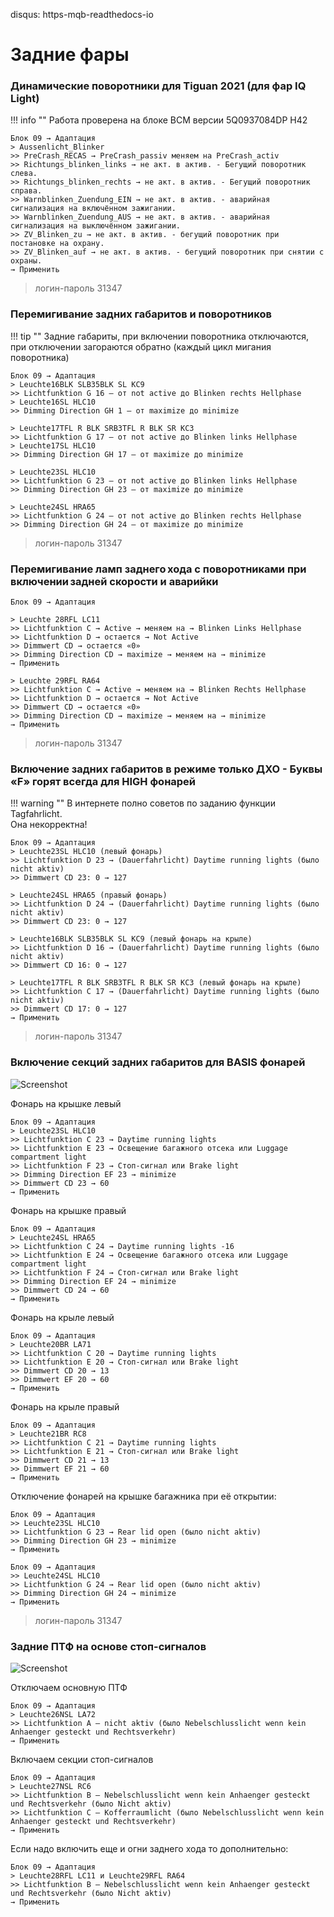 disqus: https-mqb-readthedocs-io
# Задние фары

### Динамические поворотники для Tiguan 2021 (для фар IQ Light)

!!! info ""
    Работа проверена на блоке BCM версии 5Q0937084DP H42  

```
Блок 09 → Адаптация
> Aussenlicht_Blinker
>> PreCrash_RECAS → PreCrash_passiv меняем на PreCrash_activ
>> Richtungs_blinken_links → не акт. в актив. - Бегущий поворотник слева.
>> Richtungs_blinken_rechts → не акт. в актив. - Бегущий поворотник справа.
>> Warnblinken_Zuendung_EIN → не акт. в актив. - аварийная сигнализация на включённом зажигании.
>> Warnblinken_Zuendung_AUS → не акт. в актив. - аварийная сигнализация на выключённом зажигании.
>> ZV_Blinken_zu → не акт. в актив. - бегущий поворотник при постановке на охрану.
>> ZV_Blinken_auf → не акт. в актив. - бегущий поворотник при снятии с охраны.
→ Применить
```

> логин-пароль 31347    

### Перемигивание задних габаритов и поворотников

!!! tip ""
    Задние габариты, при включении поворотника отключаются, при отключении загораются обратно (каждый цикл мигания поворотника)
    
```
Блок 09 → Адаптация
> Leuchte16BLK SLB35BLK SL KC9
>> Lichtfunktion G 16 — от not active до Blinken rechts Hellphase
> Leuchte16SL HLC10
>> Dimming Direction GH 1 — от maximize до minimize
   
> Leuchte17TFL R BLK SRB3TFL R BLK SR KC3
>> Lichtfunktion G 17 — от not active до Blinken links Hellphase
> Leuchte17SL HLC10
>> Dimming Direction GH 17 — от maximize до minimize
   
> Leuchte23SL HLC10
>> Lichtfunktion G 23 — от not active до Blinken links Hellphase
>> Dimming Direction GH 23 — от maximize до minimize
    
> Leuchte24SL HRA65
>> Lichtfunktion G 24 — от not active до Blinken rechts Hellphase
>> Dimming Direction GH 24 — от maximize до minimize
``` 

> логин-пароль 31347    

### Перемигивание ламп заднего хода с поворотниками при включении задней скорости и аварийки

	Блок 09 → Адаптация 
	
    > Leuchte 28RFL LC11 
    >> Lichtfunktion C → Active → меняем на → Blinken Links Hellphase
    >> Lichtfunktion D → остается → Not Active
    >> Dimmwert СD → остается «0»
    >> Dimming Direction CD → maximize → меняем на → minimize
    → Применить

    > Leuchte 29RFL RA64 
    >> Lichtfunktion C → Active → меняем на → Blinken Rechts Hellphase
    >> Lichtfunktion D → остается → Not Active
    >> Dimmwert СD → остается «0»
    >> Dimming Direction CD → maximize → меняем на → minimize
    → Применить
    
> логин-пароль 31347

### Включение задних габаритов в режиме только ДХО - Буквы «F» горят всегда для HIGH фонарей

!!! warning ""
    В интернете полно советов по заданию функции Tagfahrlicht.  
    Она некорректна!

```
Блок 09 → Адаптация
> Leuchte23SL HLC10 (левый фонарь)
>> Lichtfunktion D 23 → (Dauerfahrlicht) Daytime running lights (было nicht aktiv)
>> Dimmwert CD 23: 0 → 127
    
> Leuchte24SL HRA65 (правый фонарь)
>> Lichtfunktion D 24 → (Dauerfahrlicht) Daytime running lights (было nicht aktiv)
>> Dimmwert CD 23: 0 → 127

> Leuchte16BLK SLB35BLK SL KC9 (левый фонарь на крыле)
>> Lichtfunktion D 16 → (Dauerfahrlicht) Daytime running lights (было nicht aktiv)
>> Dimmwert CD 16: 0 → 127
    
> Leuchte17TFL R BLK SRB3TFL R BLK SR KC3 (левый фонарь на крыле)
>> Lichtfunktion C 17 → (Dauerfahrlicht) Daytime running lights (было nicht aktiv)
>> Dimmwert CD 17: 0 → 127
→ Применить
```

> логин-пароль 31347

### Включение секций задних габаритов для BASIS фонарей

![Screenshot](../images/MQB/basicPTF.png)

Фонарь на крышке левый
```
Блок 09 → Адаптация
> Leuchte23SL HLC10
>> Lichtfunktion C 23 → Daytime running lights
>> Lichtfunktion E 23 → Освещение багажного отсека или Luggage compartment light
>> Lichtfunktion F 23 → Стоп-сигнал или Brake light
>> Dimming Direction EF 23 → minimize
>> Dimmwert CD 23 → 60
→ Применить
```

Фонарь на крышке правый
```
Блок 09 → Адаптация
> Leuchte24SL HRA65
>> Lichtfunktion C 24 → Daytime running lights -16
>> Lichtfunktion E 24 → Освещение багажного отсека или Luggage compartment light
>> Lichtfunktion F 24 → Стоп-сигнал или Brake light
>> Dimming Direction EF 24 → minimize
>> Dimmwert CD 24 → 60
→ Применить
```

Фонарь на крыле левый
```
Блок 09 → Адаптация
> Leuchte20BR LA71
>> Lichtfunktion C 20 → Daytime running lights
>> Lichtfunktion E 20 → Стоп-сигнал или Brake light
>> Dimmwert CD 20 → 13
>> Dimmwert EF 20 → 60
→ Применить
```

Фонарь на крыле правый
```
Блок 09 → Адаптация
> Leuchte21BR RC8
>> Lichtfunktion C 21 → Daytime running lights
>> Lichtfunktion E 21 → Стоп-сигнал или Brake light 
>> Dimmwert CD 21 → 13
>> Dimmwert EF 21 → 60
→ Применить
```

Отключение фонарей на крышке багажника при её открытии:
```
Блок 09 → Адаптация
>> Leuchte23SL HLC10
>> Lichtfunktion G 23 → Rear lid open (было nicht aktiv)
>> Dimming Direction GH 23 → minimize
→ Применить
```
```
Блок 09 → Адаптация
>> Leuchte24SL HLC10
>> Lichtfunktion G 24 → Rear lid open (было nicht aktiv)
>> Dimming Direction GH 24 → minimize
→ Применить
```

> логин-пароль 31347

### Задние ПТФ на основе стоп-сигналов

![Screenshot](../images/MQB/newPTF.png)

Отключаем основную ПТФ
```
Блок 09 → Адаптация
> Leuchte26NSL LA72 
>> Lichtfunktion A — nicht aktiv (было Nebelschlusslicht wenn kein Anhaenger gesteckt und Rechtsverkehr)
→ Применить
```

Включаем секции стоп-сигналов
```
Блок 09 → Адаптация
> Leuchte27NSL RC6
>> Lichtfunktion B — Nebelschlusslicht wenn kein Anhaenger gesteckt und Rechtsverkehr (было Nicht aktiv)
>> Lichtfunktion C — Kofferraumlicht (было Nebelschlusslicht wenn kein Anhaenger gesteckt und Rechtsverkehr)
→ Применить
```

Если надо включить еще и огни заднего хода то дополнительно:
```
Блок 09 → Адаптация
> Leuchte28RFL LC11 и Leuchte29RFL RA64
>> Lichtfunktion В — Nebelschlusslicht wenn kein Anhaenger gesteckt und Rechtsverkehr (было Nicht aktiv)
→ Применить
```